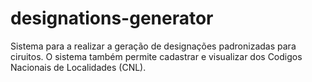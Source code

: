 # designations-generator
 Sistema para a realizar a geração de designações padronizadas para ciruitos.
 O sistema também permite cadastrar e visualizar dos Codigos Nacionais de Localidades (CNL).
 
